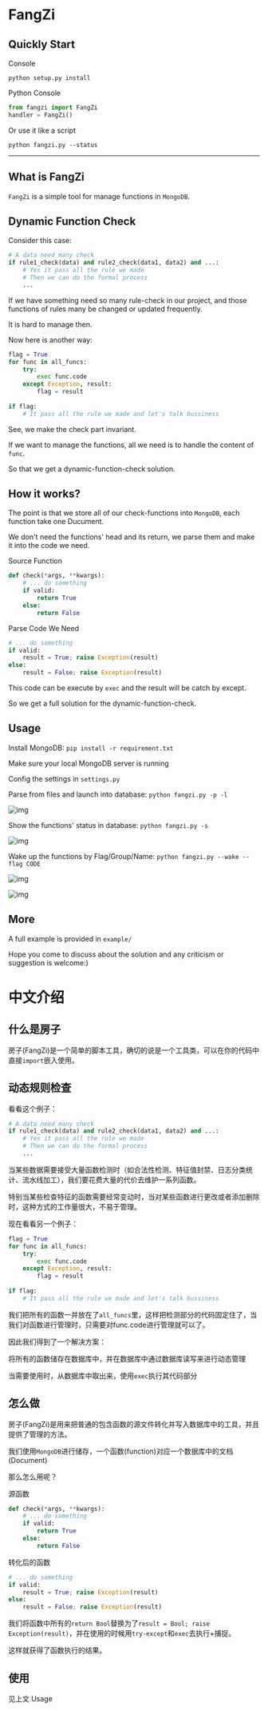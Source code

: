 # FangZi

## Quickly Start
Console

```python setup.py install```

Python Console
```python
from fangzi import FangZi
handler = FangZi()
```

Or use it like a script

```python fangzi.py --status```

---

## What is FangZi
```FangZi``` is a simple tool for manage functions in ```MongoDB```.

## Dynamic Function Check

Consider this case:
```python
# A data need many check
if rule1_check(data) and rule2_check(data1, data2) and ...:
    # Yes it pass all the rule we made
    # Then we can do the formal process
    ...
```
If we have something need so many rule-check in our project, and those functions of rules many be changed or updated frequently.

It is hard to manage then.

Now here is another way:
```python
flag = True
for func in all_funcs:
    try:
        exec func.code
    except Exception, result:
        flag = result
        
if flag:
    # It pass all the rule we made and let's talk bussiness
```
See, we make the check part invariant.

If we want to manage the functions, all we need is to handle the content of ```func```.

So that we get a dynamic-function-check solution.

## How it works?
The point is that we store all of our check-functions into ```MongoDB```, each function take one Ducument.

We don't need the functions' head and its return, we parse them and make it into the code we need.

Source Function
```python
def check(*args, **kwargs):
    # ... do something
    if valid:
        return True
    else:
        return False
```

Parse Code We Need
```python
# ... do something
if valid:
    result = True; raise Exception(result)
else:
    result = False; raise Exception(result)
```
This code can be execute by ```exec``` and the result will be catch by except.

So we get a full solution for the dynamic-function-check.

## Usage
Install MongoDB: ```pip install -r requirement.txt```

Make sure your local MongoDB server is running

Config the settings in ```settings.py```

Parse from files and launch into database: ```python fangzi.py -p -l```

![img](https://github.com/Lwxiang/fangzi/raw/master/examples/images/parse_and_launch.jpg)

Show the functions' status in database: ```python fangzi.py -s```

![img](https://github.com/Lwxiang/fangzi/raw/master/examples/images/status.jpg)

Wake up the functions by Flag/Group/Name: ```python fangzi.py --wake --flag CODE```

![img](https://github.com/Lwxiang/fangzi/raw/master/examples/images/wake.jpg)

![img](https://github.com/Lwxiang/fangzi/raw/master/examples/images/close.jpg)

## More
A full example is provided in ```example/```

Hope you come to discuss about the solution and any criticism or suggestion is welcome:)

# 中文介绍

## 什么是房子
房子(FangZi)是一个简单的脚本工具，确切的说是一个工具类，可以在你的代码中直接```import```嵌入使用。

## 动态规则检查

看看这个例子：
```python
# A data need many check
if rule1_check(data) and rule2_check(data1, data2) and ...:
    # Yes it pass all the rule we made
    # Then we can do the formal process
    ...
```
当某些数据需要接受大量函数检测时（如合法性检测、特征值封禁、日志分类统计、流水线加工），我们要花费大量的代价去维护一系列函数。

特别当某些检查特征的函数需要经常变动时，当对某些函数进行更改或者添加删除时，这种方式的工作量很大，不易于管理。

现在看看另一个例子：
```python
flag = True
for func in all_funcs:
    try:
        exec func.code
    except Exception, result:
        flag = result
        
if flag:
    # It pass all the rule we made and let's talk bussiness
```
我们把所有的函数一并放在了```all_funcs```里，这样把检测部分的代码固定住了，当我们对函数进行管理时，只需要对func.code进行管理就可以了。

因此我们得到了一个解决方案：

将所有的函数储存在数据库中，并在数据库中通过数据库读写来进行动态管理

当需要使用时，从数据库中取出来，使用```exec```执行其代码部分

## 怎么做
房子(FangZi)是用来把普通的包含函数的源文件转化并写入数据库中的工具，并且提供了管理的方法。

我们使用```MongoDB```进行储存，一个函数(function)对应一个数据库中的文档(Document)

那么怎么用呢？

源函数
```python
def check(*args, **kwargs):
    # ... do something
    if valid:
        return True
    else:
        return False
```

转化后的函数
```python
# ... do something
if valid:
    result = True; raise Exception(result)
else:
    result = False; raise Exception(result)
```

我们将函数中所有的```return Bool```替换为了```result = Bool; raise Exception(result)```，并在使用的时候用```try-except```和```exec```去执行+捕捉。

这样就获得了函数执行的结果。

## 使用
见上文 Usage
